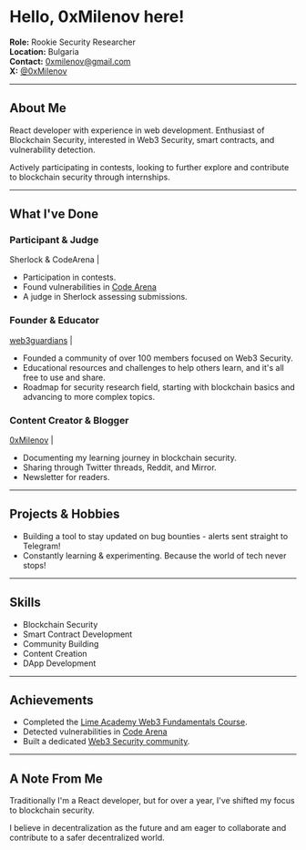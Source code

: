# Hello, 0xMilenov here!

 **Role:** Rookie Security Researcher  
 **Location:** Bulgaria   
 **Contact:** [0xmilenov@gmail.com](mailto:0xmilenov@gmail.com)      
 **X:** [@0xMilenov](https://twitter.com/0xMilenov)        

---

## **About Me**

React developer with experience in web development. Enthusiast of Blockchain Security, interested in Web3 Security, smart contracts, and vulnerability detection.
 
Actively participating in contests, looking to further explore and contribute to blockchain security through internships.

---

##  **What I've Done**

### Participant & Judge
Sherlock & CodeArena |
- Participation in contests.
- Found vulnerabilities in [Code Arena](https://code4rena.com/@0xmilenov)
- A judge in Sherlock assessing submissions.

### Founder & Educator
[web3guardians](https://discord.gg/UGhjbPwJy) |
- Founded a community of over 100 members focused on Web3 Security.
- Educational resources and challenges to help others learn, and it's all free to use and share.
- Roadmap for security research field, starting with blockchain basics and advancing to more complex topics.

### Content Creator & Blogger
[0xMilenov](https://twitter.com/0xMilenov) |
- Documenting my learning journey in blockchain security.
- Sharing through Twitter threads, Reddit, and Mirror.
- Newsletter for readers.
  
---

## **Projects & Hobbies**

-  Building a tool to stay updated on bug bounties - alerts sent straight to Telegram!
-   Constantly learning & experimenting. Because the world of tech never stops!

---

## **Skills**

- Blockchain Security
- Smart Contract Development
- Community Building
- Content Creation
- DApp Development

---

## Achievements
- Completed the [Lime Academy Web3 Fundamentals Course](https://app.poap.xyz/token/6495244).
- Detected vulnerabilities in [Code Arena](https://code4rena.com/@0xmilenov)
- Built a dedicated [Web3 Security community](https://discord.com/invite/UGhjbPwJy).

---

## A Note From Me

Traditionally I'm a React developer, but for over a year, I've shifted my focus to blockchain security.

I believe in decentralization as the future and am eager to collaborate and contribute to a safer decentralized world.


